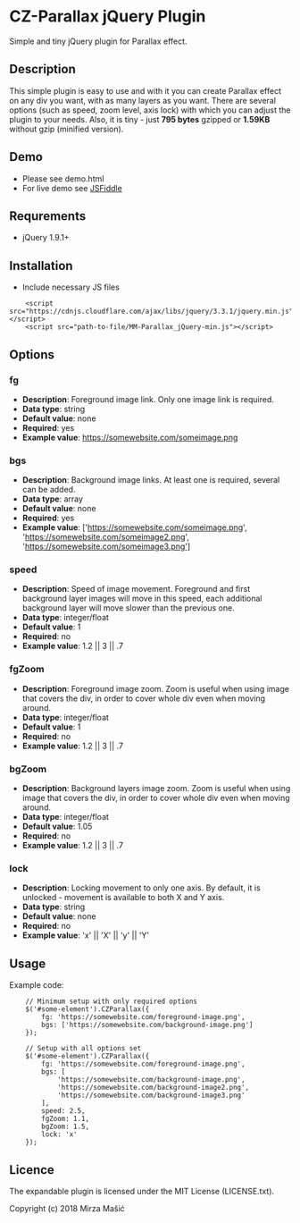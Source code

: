 # CZ-Parallax jQuery Plugin

Simple and tiny jQuery plugin for Parallax effect.

## Description
This simple plugin is easy to use and with it you can create Parallax effect on any div you want, with as many layers as you want. There are several options (such as speed, zoom level, axis lock) with which you can adjust the plugin to your needs. Also, it is tiny - just **795 bytes** gzipped or **1.59KB** without gzip (minified version).

## Demo
* Please see demo.html
* For live demo see [JSFiddle](https://jsfiddle.net/gqvuyw8r/)

## Requrements
* jQuery 1.9.1+

## Installation
* Include necessary JS files

```
    <script src="https://cdnjs.cloudflare.com/ajax/libs/jquery/3.3.1/jquery.min.js"></script>
    <script src="path-to-file/MM-Parallax_jQuery-min.js"></script>
```

## Options

### fg
* **Description**: Foreground image link. Only one image link is required.
* **Data type**: string
* **Default value**: none
* **Required**: yes
* **Example value**: https://somewebsite.com/someimage.png

### bgs
* **Description**: Background image links. At least one is required, several can be added.
* **Data type**: array
* **Default value**: none
* **Required**: yes
* **Example value**: ['https://somewebsite.com/someimage.png', 'https://somewebsite.com/someimage2.png', 'https://somewebsite.com/someimage3.png']

### speed
* **Description**: Speed of image movement. Foreground and first background layer images will move in this speed, each additional background layer will move slower than the previous one.
* **Data type**: integer/float
* **Default value**: 1
* **Required**: no
* **Example value**: 1.2 || 3 || .7

### fgZoom
* **Description**: Foreground image zoom. Zoom is useful when using image that covers the div, in order to cover whole div even when moving around. 
* **Data type**: integer/float
* **Default value**: 1
* **Required**: no
* **Example value**: 1.2 || 3 || .7

### bgZoom
* **Description**: Background layers image zoom. Zoom is useful when using image that covers the div, in order to cover whole div even when moving around. 
* **Data type**: integer/float
* **Default value**: 1.05
* **Required**: no
* **Example value**: 1.2 || 3 || .7

### lock
* **Description**: Locking movement to only one axis. By default, it is unlocked - movement is available to both X and Y axis.
* **Data type**: string
* **Default value**: none
* **Required**: no
* **Example value**: 'x' || 'X' || 'y' || 'Y'

## Usage
Example code:

```
    // Minimum setup with only required options
    $('#some-element').CZParallax({
        fg: 'https://somewebsite.com/foreground-image.png',
        bgs: ['https://somewebsite.com/background-image.png']
    });

    // Setup with all options set
    $('#some-element').CZParallax({
        fg: 'https://somewebsite.com/foreground-image.png',
        bgs: [
            'https://somewebsite.com/background-image.png',
            'https://somewebsite.com/background-image2.png',
            'https://somewebsite.com/background-image3.png'
        ],
        speed: 2.5,
        fgZoom: 1.1,
        bgZoom: 1.5,
        lock: 'x'
    });
```

## Licence

The expandable plugin is licensed under the MIT License (LICENSE.txt).

Copyright (c) 2018 Mirza Mašić
